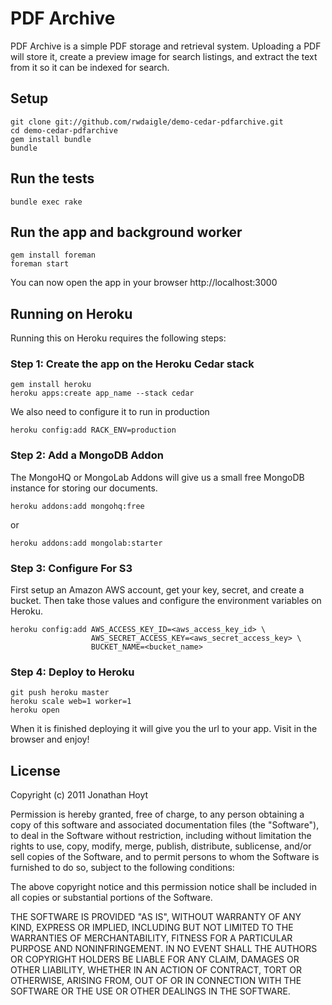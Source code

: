 # PDF Archive

PDF Archive is a simple PDF storage and retrieval system. Uploading a PDF will store it, create a preview image for search listings, and extract the text from it so it can be indexed for search.

## Setup

    git clone git://github.com/rwdaigle/demo-cedar-pdfarchive.git
    cd demo-cedar-pdfarchive
    gem install bundle
    bundle

## Run the tests

    bundle exec rake

## Run the app and background worker

    gem install foreman
    foreman start

You can now open the app in your browser http://localhost:3000

## Running on Heroku

Running this on Heroku requires the following steps:

### Step 1: Create the app on the Heroku Cedar stack

    gem install heroku
    heroku apps:create app_name --stack cedar

We also need to configure it to run in production

    heroku config:add RACK_ENV=production

### Step 2: Add a MongoDB Addon

The MongoHQ or MongoLab Addons will give us a small free MongoDB instance for storing our documents.

    heroku addons:add mongohq:free

or

    heroku addons:add mongolab:starter

### Step 3: Configure For S3

First setup an Amazon AWS account, get your key, secret, and create a bucket. Then take those values and configure the environment variables on Heroku.

    heroku config:add AWS_ACCESS_KEY_ID=<aws_access_key_id> \
                      AWS_SECRET_ACCESS_KEY=<aws_secret_access_key> \
                      BUCKET_NAME=<bucket_name>

### Step 4: Deploy to Heroku

    git push heroku master
    heroku scale web=1 worker=1
    heroku open

When it is finished deploying it will give you the url to your app. Visit in the browser and enjoy!

## License

Copyright (c) 2011 Jonathan Hoyt

Permission is hereby granted, free of charge, to any person obtaining a copy of this software and associated documentation files (the "Software"), to deal in the Software without restriction, including without limitation the rights to use, copy, modify, merge, publish, distribute, sublicense, and/or sell copies of the Software, and to permit persons to whom the Software is furnished to do so, subject to the following conditions:

The above copyright notice and this permission notice shall be included in all copies or substantial portions of the Software.

THE SOFTWARE IS PROVIDED "AS IS", WITHOUT WARRANTY OF ANY KIND, EXPRESS OR IMPLIED, INCLUDING BUT NOT LIMITED TO THE WARRANTIES OF MERCHANTABILITY, FITNESS FOR A PARTICULAR PURPOSE AND NONINFRINGEMENT. IN NO EVENT SHALL THE AUTHORS OR COPYRIGHT HOLDERS BE LIABLE FOR ANY CLAIM, DAMAGES OR OTHER LIABILITY, WHETHER IN AN ACTION OF CONTRACT, TORT OR OTHERWISE, ARISING FROM, OUT OF OR IN CONNECTION WITH THE SOFTWARE OR THE USE OR OTHER DEALINGS IN THE SOFTWARE.
